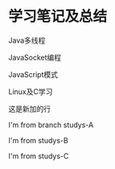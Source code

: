 # 学习笔记及总结
Java多线程

JavaSocket编程

JavaScript模式

Linux及C学习

这是新加的行

I'm  from   branch   studys-A

I'm  from studys-B

I'm  from studys-C
